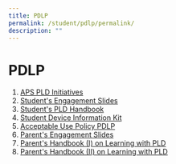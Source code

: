 ```yaml
---
title: PDLP
permalink: /student/pdlp/permalink/
description: ""
---
```

PDLP
====

1. [APS PLD Initiatives](/files/aps%20infographic%20on%20the%20pld%20initiative_2023.pdf)
2. [Student's Engagement Slides](/files/aps%20student%20engagement%20deck_2023.pdf)
3. [Student's PLD Handbook](/files/PDLP%20Student%20Handbook%202021%20V1.pdf)
4. [Student Device Information Kit](/files/aps%20student%20device%20information%20kit%202023.pdf)
5. [Acceptable Use Policy PDLP](/files/PDLP%20Acceptable%20Use%20Policy.pdf)
6. [Parent's Engagement Slides](/files/aps%20parent%20engagement%20deck_2023.pdf)
7. [Parent's Handbook (I) on Learning with PLD](/files/parent%20handbook%20(i)%20on%20learning%20with%20a%20pld_2023.pdf)
8. [Parent's Handbook (II) on Learning with PLD](/files/parent%20handbook%20(ii)%20on%20learning%20with%20a%20pld_2023.pdf)